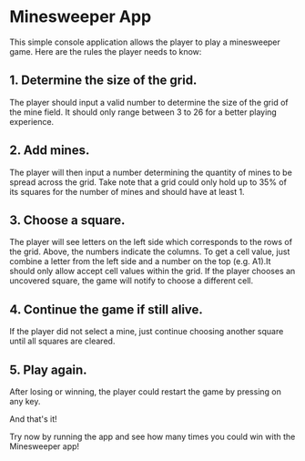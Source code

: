 ﻿# Minesweeper App

This simple console application allows the player to play a minesweeper game.
Here are the rules the player needs to know:

## 1. Determine the size of the grid.
The player should input a valid number to determine the size of the grid of the mine field.
It should only range between 3 to 26 for a better playing experience.

## 2. Add mines.
The player will then input a number determining the quantity of mines to be spread across the grid.
Take note that a grid could only hold up to 35% of its squares for the number of mines and should have at least 1.

## 3. Choose a square.
The player will see letters on the left side which corresponds to the rows of the grid. Above, the numbers indicate the columns.
To get a cell value, just combine a letter from the left side and a number on the top (e.g. A1).It should only allow accept cell values within the grid.
If the player chooses an uncovered square, the game will notify to choose a different cell.

## 4. Continue the game if still alive.
If the player did not select a mine, just continue choosing another square until all squares are cleared.


## 5. Play again.
After losing or winning, the player could restart the game by pressing on any key.


And that's it!

Try now by running the app and see how many times you could win with the Minesweeper app!
